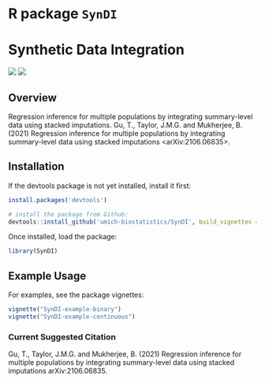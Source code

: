 
<!-- README.md is generated from README.Rmd. Please edit that file -->

# R package `SynDI`

# Synthetic Data Integration

[![](https://img.shields.io/badge/devel%20version-0.1.0-blue.svg)](https://github.com/umich-biostatistics/SynDI)
[![](https://img.shields.io/github/languages/code-size/umich-biostatistics/SynDI.svg)](https://github.com/umich-biostatistics/SynDI)

## Overview

Regression inference for multiple populations by integrating
summary-level data using stacked imputations. Gu, T., Taylor, J.M.G. and
Mukherjee, B. (2021) Regression inference for multiple populations by
integrating summary-level data using stacked imputations
\<arXiv:2106.06835>.

## Installation

If the devtools package is not yet installed, install it first:

``` r
install.packages('devtools')
```

``` r
# install the package from Github:
devtools::install_github('umich-biostatistics/SynDI', build_vignettes = TRUE) 
```

Once installed, load the package:

``` r
library(SynDI)
```

## Example Usage

For examples, see the package vignettes:

``` r
vignette("SynDI-example-binary")
vignette("SynDI-example-continuous")
```

### Current Suggested Citation

Gu, T., Taylor, J.M.G. and Mukherjee, B. (2021) Regression inference for
multiple populations by integrating summary-level data using stacked
imputations arXiv:2106.06835.
